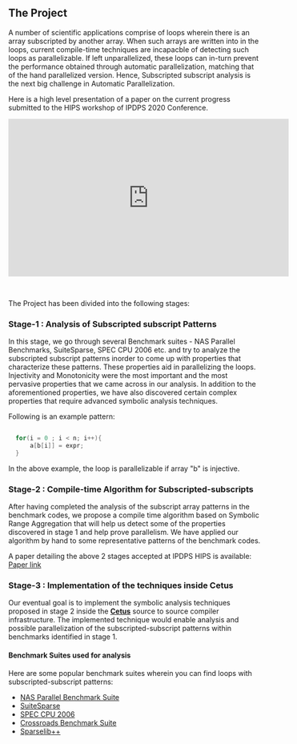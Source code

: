 

## The Project

A number of scientific applications comprise of loops wherein there is an array subscripted by another array. When such arrays are written into in the loops, current compile-time techniques are incapacble of detecting such loops as parallelizable. If left unparallelized, these loops can in-turn prevent the performance obtained through automatic parallelization, matching that of the hand parallelized version. Hence, Subscripted subscript analysis is the next big challenge in Automatic Parallelization. 

Here is a high level presentation of a paper on the current progress submitted to the HIPS workshop of IPDPS 2020 Conference.

<html>
<body>

<iframe width="560" height="315" src="https://www.youtube.com/embed/Ufga3J0WNgw" frameborder="0" allow="accelerometer; autoplay; encrypted-media; gyroscope; picture-in-picture" allowfullscreen></iframe>

</body>
</html>
<p>&nbsp;</p>


The Project has been divided into the following stages:

### Stage-1 : Analysis of Subscripted subscript Patterns

In this stage, we go through several Benchmark suites - NAS Parallel Benchmarks, SuiteSparse, SPEC CPU 2006 etc. and try to analyze the subscripted subscript patterns inorder to come up with properties that characterize these patterns. These properties aid in parallelizing the loops. Injectivity and Monotonicity were the most important and the most pervasive properties that we came across in our analysis. In addition to the aforementioned properties, we have also discovered certain complex properties that require advanced symbolic analysis techniques.

Following is an example pattern:

```C

  for(i = 0 ; i < n; i++){
      a[b[i]] = expr;
  }

```
In the above example, the loop is parallelizable if array "b" is injective.

### Stage-2 : Compile-time Algorithm for Subscripted-subscripts

After having completed the analysis of the subscript array patterns in the benchmark codes, we propose a compile time algorithm based on Symbolic Range Aggregation that will help us detect some of the properties discovered in stage 1 and help prove parallelism. We have applied our algorithm by hand to some representative patterns of the benchmark codes.

A paper detailing the above 2 stages accepted at IPDPS HIPS is available: [Paper link](https://ieeexplore.ieee.org/abstract/document/9150392?casa_token=t0g4f4I0ce0AAAAA:qM6cBc5kn9EEtWBCc-BJKqLzxdfFv-B48LH4v_oJZ0ikzHyl9sQm6nI7S8pkTREOHxNJn5Sgyw)


### Stage-3 : Implementation of the techniques inside Cetus

Our eventual goal is to implement the symbolic analysis techniques proposed in stage 2 inside the [**Cetus**](https://engineering.purdue.edu/Cetus/) source to source compiler infrastructure. The implemented technique would enable analysis and possible parallelization of the subscripted-subscript patterns within benchmarks identified in stage 1. 

#### Benchmark Suites used for analysis

Here are some popular benchmark suites wherein you can find loops with subscripted-subscript patterns:

* [NAS Parallel Benchmark Suite](https://www.nas.nasa.gov/publications/npb.html)
* [SuiteSparse](http://faculty.cse.tamu.edu/davis/suitesparse.html)
* [SPEC CPU 2006](https://www.spec.org/cpu2006/)
* [Crossroads Benchmark Suite](https://www.lanl.gov/projects/crossroads/benchmarks-performance-analysis.php)
* [Sparselib++](https://math.nist.gov/sparselib++/)





